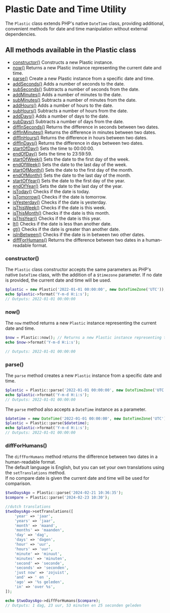 # Plastic Date and Time Utility
The `Plastic` class extends PHP's native `DateTime` class, providing additional, convenient methods for date and time manipulation without external dependencies.

## All methods available in the Plastic class
- [constructor()](#constructor)   Constructs a new Plastic instance.
- [now()](#now)  Returns a new Plastic instance representing the current date and time.
- [parse()](#parse)  Create a new Plastic instance from a specific date and time.
- [addSeconds()](#addSeconds)  Adds a number of seconds to the date.
- [subSeconds()](#subSeconds)  Subtracts a number of seconds from the date.
- [addMinutes()](#addMinutes)  Adds a number of minutes to the date.
- [subMinutes()](#subMinutes)  Subtracts a number of minutes from the date.
- [addHours()](#addHours)  Adds a number of hours to the date.
- [subHours()](#subHours)  Subtracts a number of hours from the date.
- [addDays()](#addDays)  Adds a number of days to the date.
- [subDays()](#subDays)  Subtracts a number of days from the date.
- [diffInSeconds()](#diffInSeconds)  Returns the difference in seconds between two dates.
- [diffInMinutes()](#diffInMinutes)  Returns the difference in minutes between two dates.
- [diffInHours()](#diffInHours)  Returns the difference in hours between two dates.
- [diffInDays()](#diffInDays)  Returns the difference in days between two dates.
- [startOfDay()](#startOfDay)  Sets the time to 00:00:00.
- [endOfDay()](#endOfDay)  Sets the time to 23:59:59.
- [startOfWeek()](#startOfWeek)  Sets the date to the first day of the week.
- [endOfWeek()](#endOfWeek)  Sets the date to the last day of the week.
- [startOfMonth()](#startOfMonth)  Sets the date to the first day of the month.
- [endOfMonth()](#endOfMonth)  Sets the date to the last day of the month.
- [startOfYear()](#startOfYear)  Sets the date to the first day of the year.
- [endOfYear()](#endOfYear)  Sets the date to the last day of the year.
- [isToday()](#isToday)  Checks if the date is today.
- [isTomorrow()](#isTomorrow)  Checks if the date is tomorrow.
- [isYesterday()](#isYesterday)  Checks if the date is yesterday.
- [isThisWeek()](#isThisWeek)  Checks if the date is this week.
- [isThisMonth()](#isThisMonth)  Checks if the date is this month.
- [isThisYear()](#isThisYear)  Checks if the date is this year.
- [lt()](#lt)  Checks if the date is less than another date.
- [gt()](#gt)  Checks if the date is greater than another date.
- [isInBetween()](#isInBetween)  Checks if the date is in between two other dates.
- [diffForHumans()](#diffForHumans)  Returns the difference between two dates in a human-readable format.

### constructor()
The `Plastic` class constructor accepts the same parameters as PHP's native `DateTime` class, with the addition of a `$timezone` parameter. If no date is provided, the current date and time will be used.

```php
$plastic = new Plastic('2022-01-01 00:00:00', new DateTimeZone('UTC'));
echo $plastic->format('Y-m-d H:i:s');
// Outputs: 2022-01-01 00:00:00
```

### now()
The `now` method returns a new `Plastic` instance representing the current date and time.

```php
$now = Plastic::now(); // Returns a new Plastic instance representing the current date and time.
echo $now->format('Y-m-d H:i:s');

// Outputs: 2022-01-01 00:00:00 
```

### parse()
The `parse` method creates a new `Plastic` instance from a specific date and time.

```php
$plastic = Plastic::parse('2022-01-01 00:00:00', new DateTimeZone('UTC'));
echo $plastic->format('Y-m-d H:i:s');
// Outputs: 2022-01-01 00:00:00
```
The `parse` method also accepts a `DateTime` instance as a parameter.

```php
$datetime = new DateTime('2022-01-01 00:00:00', new DateTimeZone('UTC'));
$plastic = Plastic::parse($datetime);
echo $plastic->format('Y-m-d H:i:s');
// Outputs: 2022-01-01 00:00:00
```

### diffForHumans()

The `diffForHumans` method returns the difference between two dates in a human-readable format. <br />
The default language is English, but you can set your own translations using the `setTranslations` method. <br />
If no compare date is given the current date and time will be used for comparison.

```php
$twoDaysAgo = Plastic::parse('2024-02-21 10:36:35');
$compare = Plastic::parse('2024-02-23 10:30');

//dutch translations
$twoDaysAgo->setTranslations([
    'year' => 'jaar',
    'years' => 'jaar',
    'month' => 'maand',
    'months' => 'maanden',
    'day' => 'dag',
    'days' => 'dagen',
    'hour' => 'uur',
    'hours' => 'uur',
    'minute' => 'minuut',
    'minutes' => 'minuten',
    'second' => 'seconde',
    'seconds' => 'seconden',
    'just now' => 'zojuist',
    'and' => ' en ',
    'ago' => '%s geleden',
    'in' => 'over %s',
]);

echo $twoDaysAgo->diffForHumans($compare);
// Outputs: 1 dag, 23 uur, 53 minuten en 25 seconden geleden
```

